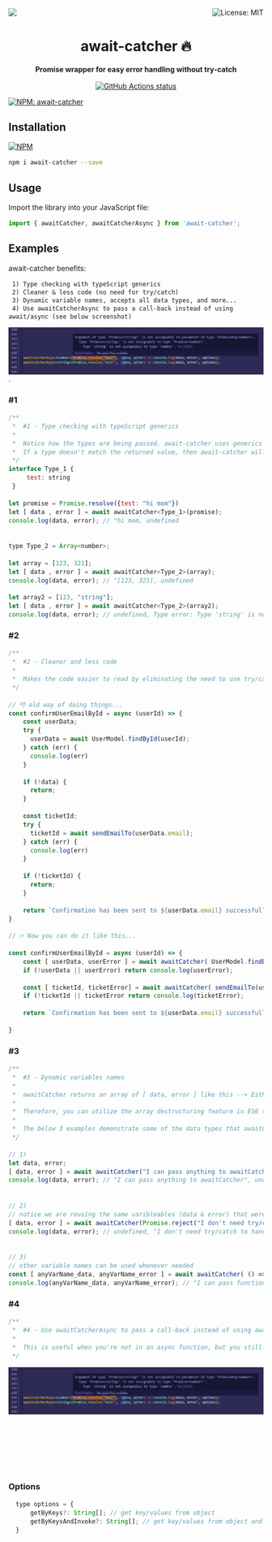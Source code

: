 <p>
  <a aria-label="await-catcher" href="https://www.npmjs.com/package/await-catcher">
    <img src="https://img.shields.io/npm/v/await-catcher.svg?style=for-the-badge" target="_blank" />
  </a>
 
 <a aria-label="await-catcher" href="https://github.com/canaanites/await-catcher/blob/master/LICENSE" target="_blank">
    <img align="right" alt="License: MIT" src="https://img.shields.io/badge/License-MIT-success.svg?style=for-the-badge&color=33CC12" target="_blank" />
  </a>
</p>

<h1 align="center">await-catcher 🔥</h1>

<p align="center">
  <b>Promise wrapper for easy error handling without try-catch</b>
</p>

<p align="center">
  <a aria-label="Well tested await-catch Library" href="https://github.com/canaanites/await-catcher/actions">
    <img align="center" alt="GitHub Actions status" src="https://github.com/canaanites/await-catcher/workflows/Test%20await%20catcher/badge.svg">
  </a>
</p>

<p>
  <a aria-label="NPM await-catcher" href="https://www.npmjs.com/package/await-catcher" target="_blank">
    <img  alt="NPM: await-catcher" src="http://img.shields.io/npm/dm/await-catcher.svg?style=for-the-badge" target="_blank" />
  </a>
<!--- 
  <a aria-label="" href="">
    <img align="right" alt="await-catcher" src="https://img.shields.io/badge/Learn%20more%20on%20our%20blog-lightgray.svg?style=flat-square" target="_blank" />
  </a>
--->
</p>


<!---
# await-catcher
[![NPM version][npm-image]][npm-url]
[![Downloads][download-image]][npm-url]
[![Actions Status][actions-image]][actions-url]
--->


## Installation
[![NPM](https://nodei.co/npm/await-catcher.png)](https://nodei.co/npm/await-catcher/)
```bash
npm i await-catcher --save
```


## Usage
Import the library into your JavaScript file:

```js
import { awaitCatcher, awaitCatcherAsync } from 'await-catcher';
```


## Examples
await-catcher benefits:
```text
 1) Type checking with typeScript generics
 2) Cleaner & less code (no need for try/catch)
 3) Dynamic variable names, accepts all data types, and more...
 4) Use awaitCatcherAsync to pass a call-back instead of using await/async (see below screenshot)
```
<img align="right" alt="await-catcher example" src="await-catcher-example.PNG" target="_blank" />
.

### #1
```js
/** 
 *  #1 - Type checking with typeScript generics 
 * 
 *  Notice how the types are being passed. await-catcher uses generics to validate the types
 *  If a type doesn't match the returned value, then await-catcher will return a type error at runtime and compile time!
 */
interface Type_1 {
     test: string
 }

let promise = Promise.resolve({test: "hi mom"})
let [ data , error ] = await awaitCatcher<Type_1>(promise);
console.log(data, error); // "hi mom, undefined 


type Type_2 = Array<number>;

let array = [123, 321];
let [ data , error ] = await awaitCatcher<Type_2>(array);
console.log(data, error); // "[123, 321], undefined 

let array2 = [123, "string"];
let [ data , error ] = await awaitCatcher<Type_2>(array2); 
console.log(data, error); // undefined, Type error: Type 'string' is not assignable to type 'number'

```

### #2
```js
/** 
 *  #2 - Cleaner and less code
 *
 *  Makes the code easier to read by eliminating the need to use try/catch
 */

// 👎 old way of doing things...
const confirmUserEmailById = async (userId) => {
    const userData; 
    try {
      userData = await UserModel.findById(userId);
    } catch (err) {
      console.log(err)
    }

    if (!data) {
      return;
    }

    const ticketId; 
    try {
      ticketId = await sendEmailTo(userData.email);
    } catch (err) {
      console.log(err)
    }

    if (!ticketId) {
      return;
    }

    return `Confirmation has been sent to ${userData.email} successfully. The support ticket number is ${ticketId}`;
} 

// 🔥 Now you can do it like this...

const confirmUserEmailById = async (userId) => {
    const [ userData, userError ] = await awaitCatcher( UserModel.findById(userId) );
    if (!userData || userError) return console.log(userError);

    const [ ticketId, ticketError] = await awaitCatcher( sendEmailTo(userData.email) );
    if (!ticketId || ticketError return console.log(ticketError);

    return `Confirmation has been sent to ${userData.email} successfully. The support ticket number is ${ticketId}`;

}
```

### #3
```js
/** 
 *  #3 - Dynamic variables names
 *
 *  awaitCatcher returns an array of [ data, error ] like this --> Either [ undefined, error ] or [ data, undefined ].
 *
 *  Therefore, you can utilize the array destructuring feature in ES6 to name the returned value whatever you like.
 * 
 *  The below 3 examples demonstrate some of the data types that awaitCatcher() can handle
 */
 
// 1)
let data, error;
[ data, error ] = await awaitCatcher("I can pass anything to awaitCatcher :)");
console.log(data, error); // "I can pass anything to awaitCatcher", undefined


// 2)
// notice we are reusing the same varibleables (data & error) that were declared above
[ data, error ] = await awaitCatcher(Promise.reject("I don't need try/catch to handle rejected promises"))
console.log(data, error); // undefined, "I don't need try/catch to handle rejected promises"


// 3)
// other variable names can be used whenever needed
const [ anyVarName_data, anyVarName_error ] = await awaitCatcher( () => Promise.resolve("I can pass functions that return promises") )
console.log(anyVarName_data, anyVarName_error); // "I can pass functions that return promises", undefined

```

### #4
```js
/** 
 *  #4 - Use awaitCatcherAsync to pass a call-back instead of using await/async
 *  
 *  This is useful when you're not in an async function, but you still can use await-catcher
 */
```
<img align="right" alt="await-catcher-example" src="await-catcher-example.PNG" target="_blank" />

```js
/**
 * awaitCatcherAsync is a wrapper for awaitCatcher that accepts a callback instead of aysnc/await
 * @param promise 
 * @param cb 
 * @param options 
 */

awaitCatcherAsync<Array<string>>(
    callToGetData(), 
    (data, error) => this.setState({updateScreenData: data}), 
    options 
  );
```

### Options
```js
  type options = {
      getByKeys?: String[]; // get key/values from object
      getByKeysAndInvoke?: String[]; // get key/values from object and invoke functions
  }
```

[npm-url]: https://www.npmjs.com/package/await-catcher
[npm-image]: https://img.shields.io/npm/v/await-catcher.svg?style=flat-square

[travis-url]: https://travis-ci.org/scopsy/await-catcher
[travis-image]: https://img.shields.io/travis/scopsy/await-catcher.svg?style=flat-square

[coveralls-url]: https://coveralls.io/r/scopsy/await-catcher
[coveralls-image]: https://img.shields.io/coveralls/scopsy/await-catcher.svg?style=flat-square

[depstat-url]: https://david-dm.org/scopsy/await-catcher
[depstat-image]: https://david-dm.org/scopsy/await-catcher.svg?style=flat-square

[download-image]: http://img.shields.io/npm/dm/await-catcher.svg?style=flat-square

[actions-image]: https://github.com/canaanites/await-catcher/workflows/Test%20await%20catcher/badge.svg
[actions-url]: https://github.com/canaanites/await-catcher/actions
